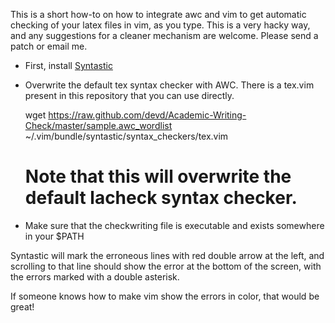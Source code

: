
This is a short how-to on how to integrate awc and vim to get automatic checking
of your latex files in vim, as you type. This is a very hacky way, and any
suggestions for a cleaner mechanism are welcome. Please send a patch or email
me.

* First, install [Syntastic](http://www.vim.org/scripts/script.php?script_id=2736)
* Overwrite the default tex syntax checker with AWC. There is a tex.vim present in this repository that you can use directly.

    wget https://raw.github.com/devd/Academic-Writing-Check/master/sample.awc_wordlist ~/.vim/bundle/syntastic/syntax_checkers/tex.vim 
    # Note that this will overwrite the default lacheck syntax checker.

* Make sure that the checkwriting file is executable and exists somewhere in your $PATH


Syntastic will mark the erroneous lines with red double arrow at the left, and scrolling to
that line should show the error at the bottom of the screen, with the errors
marked with a double asterisk.

If someone knows how to make vim show the errors in color, that would be great!


